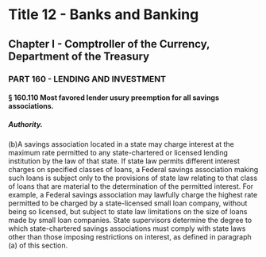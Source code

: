 
# Title 12 - Banks and Banking
## Chapter I - Comptroller of the Currency, Department of the Treasury
### PART 160 - LENDING AND INVESTMENT
#### § 160.110 Most favored lender usury preemption for all savings associations.
##### Authority.

(b)A savings association located in a state may charge interest at the maximum rate permitted to any state-chartered or licensed lending institution by the law of that state. If state law permits different interest charges on specified classes of loans, a Federal savings association making such loans is subject only to the provisions of state law relating to that class of loans that are material to the determination of the permitted interest. For example, a Federal savings association may lawfully charge the highest rate permitted to be charged by a state-licensed small loan company, without being so licensed, but subject to state law limitations on the size of loans made by small loan companies. State supervisors determine the degree to which state-chartered savings associations must comply with state laws other than those imposing restrictions on interest, as defined in paragraph (a) of this section.
